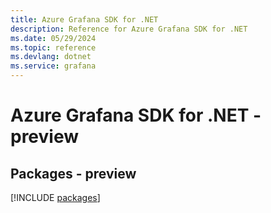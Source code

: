```yaml
---
title: Azure Grafana SDK for .NET
description: Reference for Azure Grafana SDK for .NET
ms.date: 05/29/2024
ms.topic: reference
ms.devlang: dotnet
ms.service: grafana
---
```

# Azure Grafana SDK for .NET - preview
## Packages - preview
[!INCLUDE [packages](grafana-index.md)]